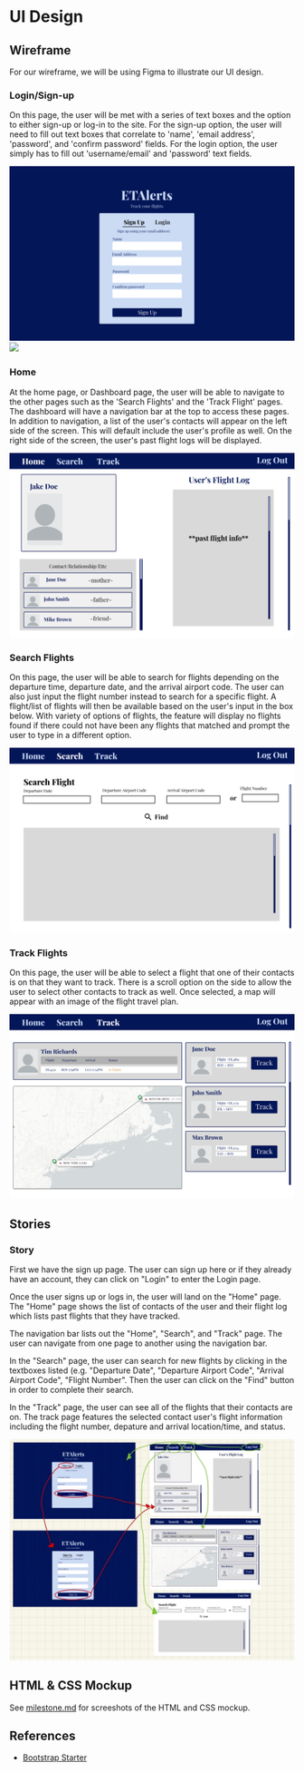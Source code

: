 # UI Design


## Wireframe

For our wireframe, we will be using Figma to illustrate our UI design.

### Login/Sign-up
On this page, the user will be met with a series of text boxes and the option to either sign-up or log-in to the site. For the sign-up option, the user will need to fill out text boxes that correlate to 'name', 'email address', 'password', and 'confirm password' fields. For the login option, the user simply has to fill out 'username/email' and 'password' text fields. 

![Wireframe Page 1: Login/Sign-up](Sign-Up-Screen.jpg) ![](Login-Screen.png)

### Home
At the home page, or Dashboard page, the user will be able to navigate to the other pages such as the 'Search Flights' and the 'Track Flight' pages. The dashboard will have a navigation bar at the top to access these pages. In addition to navigation, a list of the user's contacts will appear on the left side of the screen. This will default include the user's profile as well. On the right side of the screen, the user's past flight logs will be displayed.

![Wireframe Page 2: Home Page](Home-page.png)

### Search Flights
On this page, the user will be able to search for flights depending on the departure time, departure date, and the arrival airport code. The user can also just input the flight number instead to search for a specific flight. A flight/list of flights will then be available based on the user's input in the box below. With variety of options of flights, the feature will display no flights found if there could not have been any flights that matched and prompt the user to type in a different option. 

![Wireframe Page 3: Search Flights](Search-flights.png)

### Track Flights 
On this page, the user will be able to select a flight that one of their contacts is on that they want to track. There is a scroll option on the side to allow the user to select other contacts to track as well. Once selected, a map will appear with an image of the flight travel plan. 

![Wireframe Page 4: Track Flight](Track-Flights.png)


## Stories

### Story

First we have the sign up page. The user can sign up here or if they already have an account, they can click on "Login" to enter the Login page. 

Once the user signs up or logs in, the user will land on the "Home" page. The "Home" page shows the list of contacts of the user and their flight log which lists past flights that they have tracked.

The navigation bar lists out the "Home", "Search", and "Track" page. The user can navigate from one page to another using the navigation bar. 

In the "Search" page, the user can search for new flights by clicking in the textboxes listed (e.g. "Departure Date", "Departure Airport Code", "Arrival Airport Code", "Flight Number". Then the user can click on the "Find" button in order to complete their search.

In the "Track" page, the user can see all of the flights that their contacts are on. The track page features the selected contact user's flight information including the flight number, depature and arrival location/time, and status.

![Story](Story.jpg)

## HTML & CSS Mockup

See [milestone.md](milestone1.md) for screeshots of the HTML and CSS mockup.
## References

- [Bootstrap Starter](https://getbootstrap.com/docs/5.3/getting-started/introduction/)
